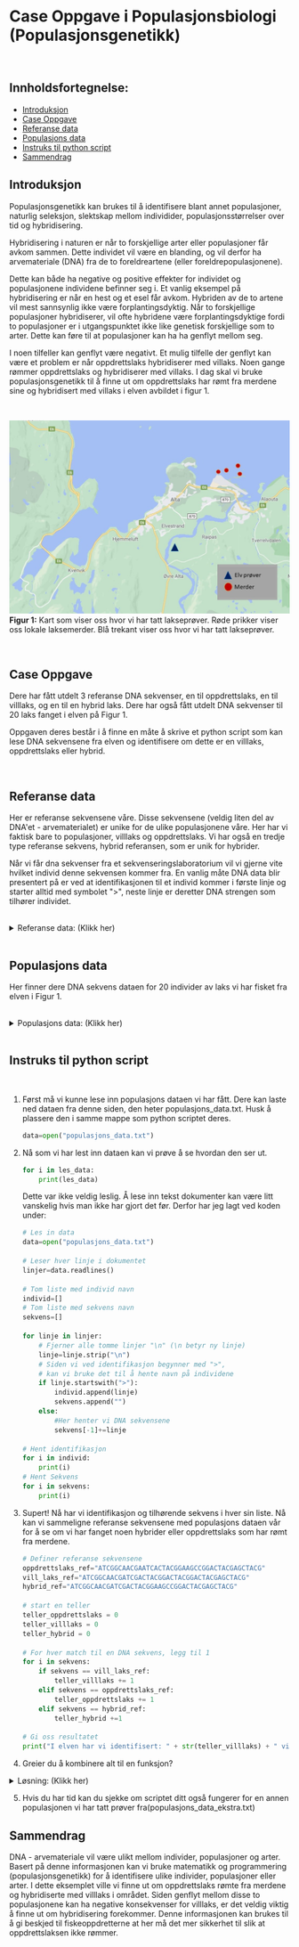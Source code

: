 # Case Oppgave i Populasjonsbiologi (Populasjonsgenetikk)

<br/>

## **Innholdsfortegnelse:**

* [Introduksjon](#introduksjon)
* [Case Oppgave](#case-oppgave)
* [Referanse data](#referanse-data)
* [Populasjons data](#populasjons-data)
* [Instruks til python script](#instruks-til-python-script)
* [Sammendrag](#sammendrag)

## Introduksjon

Populasjonsgenetikk kan brukes til å identifisere blant annet populasjoner, naturlig seleksjon, slektskap mellom individider, populasjonsstørrelser over tid og hybridisering. 

Hybridisering i naturen er når to forskjellige arter eller populasjoner får avkom sammen. Dette individet vil være en blanding, og vil derfor ha arvemateriale (DNA) fra de to foreldreartene (eller foreldrepopulasjonene). 

Dette kan både ha negative og positive effekter for individet og populasjonene individene befinner seg i. Et vanlig eksempel på hybridisering er når en hest og et esel får avkom. Hybriden av de to artene vil mest sannsynlig ikke være forplantingsdyktig. Når to forskjellige populasjoner hybridiserer, vil ofte hybridene være forplantingsdyktige fordi to populasjoner er i utgangspunktet ikke like genetisk forskjellige som to arter. Dette kan føre til at populasjoner kan ha ha genflyt mellom seg. 

I noen tilfeller kan genflyt være negativt. Et mulig tilfelle der genflyt kan være et problem er når oppdrettslaks hybridiserer med villaks. Noen gange rømmer oppdrettslaks og hybridiserer med villaks. I dag skal vi bruke populasjonsgenetikk til å finne ut om oppdrettslaks har rømt fra merdene sine og hybridisert med villaks i elven avbildet i figur 1.



<br/>

![Some text.](kart.jpg)
**Figur 1:** Kart som viser oss hvor vi har tatt lakseprøver. Røde prikker viser oss lokale laksemerder. Blå trekant viser oss hvor vi har tatt lakseprøver. 


<br/>

## Case Oppgave

Dere har fått utdelt 3 referanse DNA sekvenser, en til oppdrettslaks, en til villlaks, og en til en hybrid laks. Dere har også fått utdelt DNA sekvenser til 20 laks fanget i elven på Figur 1. 

Oppgaven deres består i å finne en måte å skrive et python script som kan lese DNA sekvensene fra elven og identifisere om dette er en villlaks, oppdrettslaks eller hybrid.

<br/>

## Referanse data

Her er referanse sekvensene våre. Disse sekvensene (veldig liten del av DNA'et - arvematerialet) er unike for de ulike populasjonene våre. Her har vi faktisk bare to populasjoner, villlaks og oppdrettslaks. Vi har også en tredje type referanse sekvens, hybrid referansen, som er unik for hybrider.

Når vi får dna sekvenser fra et sekvenseringslaboratorium vil vi gjerne vite hvilket individ denne sekvensen kommer fra. En vanlig måte DNA data blir presentert på er ved at identifikasjonen til et individ kommer i første linje og starter alltid med symbolet ">", neste linje er deretter DNA strengen som tilhører individet. 

<br/>

<details>
<summary>Referanse data: (Klikk her)</summary>
<br>

    >Vill_laks_referanse
    ATCGGCAACGAATCACTACGGAAGCCGGACTACGAGCTACG
    >Oppdretts_laks_referanse
    ATCGGCAACGATCGACTACGGACTACGGACTACGAGCTACG
    >hybrid_ref
    ATCGGCAACGATCGACTACGGAAGCCGGACTACGAGCTACG"
    
</details>

<br/>


## Populasjons data

Her finner dere DNA sekvens dataen for 20 individer av laks vi har fisket fra elven i Figur 1.

<br/>

<details>
<summary>Populasjons data: (Klikk her)</summary>
<br>

    >Laks1
    ATCGGCAACGATCGACTACGGACTACGGACTACGAGCTACG
    >Laks2
    ATCGGCAACGATCGACTACGGACTACGGACTACGAGCTACG
    >Laks3
    ATCGGCAACGATCGACTACGGACTACGGACTACGAGCTACG
    >Laks4
    ATCGGCAACGATCGACTACGGACTACGGACTACGAGCTACG
    >Laks5
    ATCGGCAACGATCGACTACGGACTACGGACTACGAGCTACG
    >Laks6
    ATCGGCAACGATCGACTACGGACTACGGACTACGAGCTACG
    >Laks7
    ATCGGCAACGATCGACTACGGACTACGGACTACGAGCTACG
    >Laks8
    ATCGGCAACGAATCACTACGGAAGCCGGACTACGAGCTACG
    >Laks9
    ATCGGCAACGATCGACTACGGACTACGGACTACGAGCTACG
    >Laks10
    ATCGGCAACGATCGACTACGGACTACGGACTACGAGCTACG
    >Laks11
    ATCGGCAACGATCGACTACGGACTACGGACTACGAGCTACG
    >Laks12
    ATCGGCAACGATCGACTACGGACTACGGACTACGAGCTACG
    >Laks13
    ATCGGCAACGATCGACTACGGACTACGGACTACGAGCTACG
    >Laks14
    ATCGGCAACGATCGACTACGGACTACGGACTACGAGCTACG
    >Laks15
    ATCGGCAACGATCGACTACGGAAGCCGGACTACGAGCTACG
    >Laks16
    ATCGGCAACGATCGACTACGGAAGCCGGACTACGAGCTACG
    >Laks17
    ATCGGCAACGATCGACTACGGACTACGGACTACGAGCTACG
    >Laks18
    ATCGGCAACGATCGACTACGGAAGCCGGACTACGAGCTACG
    >Laks19
    ATCGGCAACGATCGACTACGGACTACGGACTACGAGCTACG
    >Laks20
    ATCGGCAACGATCGACTACGGAAGCCGGACTACGAGCTACG

</details>

<br/>

## Instruks til python script

<br/>

1. Først må vi kunne lese inn populasjons dataen vi har fått. Dere kan laste ned dataen fra denne siden, den heter populasjons_data.txt. Husk å plassere den i samme mappe som python scriptet deres.

    ```python
    data=open("populasjons_data.txt")
    ```

2. Nå som vi har lest inn dataen kan vi prøve å se hvordan den ser ut.

    ```python
    for i in les_data:
        print(les_data)
    ```
    Dette var ikke veldig leslig. Å lese inn tekst dokumenter kan være litt vanskelig hvis man ikke har gjort det før. Derfor har jeg lagt ved koden under:

    ```python
    # Les in data
    data=open("populasjons_data.txt")

    # Leser hver linje i dokumentet
    linjer=data.readlines()

    # Tom liste med individ navn
    individ=[]
    # Tom liste med sekvens navn
    sekvens=[]

    for linje in linjer:
        # Fjerner alle tomme linjer "\n" (\n betyr ny linje)
        linje=linje.strip("\n")
        # Siden vi ved identifikasjon begynner med ">",
        # kan vi bruke det til å hente navn på individene
        if linje.startswith(">"):
            individ.append(linje)
            sekvens.append("")
        else:
            #Her henter vi DNA sekvensene
            sekvens[-1]+=linje

    # Hent identifikasjon
    for i in individ:
        print(i) 
    # Hent Sekvens
    for i in sekvens:
        print(i)
    ```

3. Supert! Nå har vi identifikasjon og tilhørende sekvens i hver sin liste. Nå kan vi sammeligne referanse sekvensene med populasjons dataen vår for å se om vi har fanget noen hybrider eller oppdrettslaks som har rømt fra merdene.

    ```python
    # Definer referanse sekvensene
    oppdrettslaks_ref="ATCGGCAACGAATCACTACGGAAGCCGGACTACGAGCTACG"
    vill_laks_ref="ATCGGCAACGATCGACTACGGACTACGGACTACGAGCTACG"
    hybrid_ref="ATCGGCAACGATCGACTACGGAAGCCGGACTACGAGCTACG"

    # start en teller
    teller_oppdrettslaks = 0
    teller_villlaks = 0
    teller_hybrid = 0

    # For hver match til en DNA sekvens, legg til 1
    for i in sekvens:
        if sekvens == vill_laks_ref:
            teller_villlaks += 1
        elif sekvens == oppdrettslaks_ref:
            teller_oppdrettslaks += 1
        elif sekvens == hybrid_ref:
            teller_hybrid +=1

    # Gi oss resultatet
    print("I elven har vi identifisert: " + str(teller_villlaks) + " villlaks, " + str(teller_oppdrettslaks) +,  " oppdrettslaks, og " + str(teller_hybrid) + " hybrider.")


    ```

4. Greier du å kombinere alt til en funksjon?

<details>
<summary>Løsning: (Klikk her)</summary>
<br>


```python
def identifiser_fisk(data):
    
    # referanse data
    oppdrettslaks_ref="ATCGGCAACGAATCACTACGGAAGCCGGACTACGAGCTACG"
    vill_laks_ref="ATCGGCAACGATCGACTACGGACTACGGACTACGAGCTACG"
    hybrid_ref="ATCGGCAACGATCGACTACGGAAGCCGGACTACGAGCTACG"

    # les in data
    data=open(data)

    # Leser hver linje i dokumentet
    linjer=data.readlines()

    # Tom liste med individ navn
    individ=[]
    # Tom liste med sekvens navn
    sekvens=[]

    for linje in linjer:
        # Fjerner alle tomme linjer "\n" (\n betyr ny linje)
        linje=linje.strip("\n")
        # Siden vi ved identifikasjon begynner med ">",
        # kan vi bruke det til å hente navn på individene
        if linje.startswith(">"):
            individ.append(linje)
            sekvens.append("")
        else:
        #   Her henter vi DNA sekvensene
            sekvens[-1]+=linje

    # start en teller
    teller_oppdrettslaks = 0
    teller_villlaks = 0
    teller_hybrid = 0
    # For hver match til en DNA sekvens, legg til 1
    for i in sekvens:
        if i == vill_laks_ref:
            teller_villlaks += 1
        elif i == oppdrettslaks_ref:
            teller_oppdrettslaks += 1
        else:
            teller_hybrid += 1
    # Gi oss resultatet
    return(print("I elven har vi identifisert: " + str(teller_villlaks) + " villlaks, " + str(teller_oppdrettslaks) +  " oppdrettslaks, og " + str(teller_hybrid) + "            hybrider."))

identifiser_fisk("populasjons_data.txt")
```
 
    
</details>

5. Hvis du har tid kan du sjekke om scriptet ditt også fungerer for en annen populasjonen vi har tatt prøver fra(populasjons_data_ekstra.txt)

## Sammendrag

DNA - arvemateriale vil være ulikt mellom individer, populasjoner og arter. Basert på denne informasjonen kan vi bruke matematikk og programmering (populasjonsgenetikk) for å identifisere ulike individer, populasjoner eller arter. I dette eksemplet ville vi finne ut om oppdrettslaks rømte fra merdene og hybridiserte med villlaks i området. Siden genflyt mellom disse to populasjonene kan ha negative konsekvenser for villlaks, er det veldig viktig å finne ut om hybridisering forekommer. Denne informasjonen kan brukes til å gi beskjed til fiskeoppdretterne at her må det mer sikkerhet til slik at oppdrettslaksen ikke rømmer.
